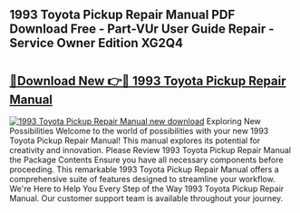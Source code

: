 ## 1993 Toyota Pickup Repair Manual PDF Download Free - Part-VUr User Guide Repair - Service Owner Edition XG2Q4

# <h2><a href="http://bc45281.oget.top/?id=1993+Toyota+Pickup+Repair+Manual">🔗Download New 👉🔴 1993 Toyota Pickup Repair Manual</a></h2>

[![1993 Toyota Pickup Repair Manual new download](https://i.imgur.com/5g1atiW.png)](http://bc45281.oget.top/?id=1993+Toyota+Pickup+Repair+Manual)
Exploring New Possibilities Welcome to the world of possibilities with your new 1993 Toyota Pickup Repair Manual! This manual explores its potential for creativity and innovation. Please Review 1993 Toyota Pickup Repair Manual the Package Contents Ensure you have all necessary components before proceeding. This remarkable 1993 Toyota Pickup Repair Manual offers a comprehensive suite of features designed to streamline your workflow. We're Here to Help You Every Step of the Way 1993 Toyota Pickup Repair Manual. Our customer support team is available throughout your journey.
